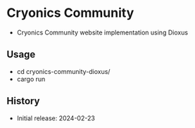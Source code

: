 # Cryonics Community

- Cryonics Community website implementation using Dioxus

## Usage

- cd cryonics-community-dioxus/
- cargo run

## History

- Initial release: 2024-02-23
